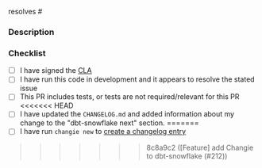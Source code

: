 resolves #

<!---
  Include the number of the issue addressed by this PR above if applicable.
  PRs for code changes without an associated issue *will not be merged*.
  See CONTRIBUTING.md for more information.

  Example:
    resolves #1234
-->

### Description

<!--- Describe the Pull Request here -->

### Checklist

- [ ] I have signed the [CLA](https://docs.getdbt.com/docs/contributor-license-agreements)
- [ ] I have run this code in development and it appears to resolve the stated issue
- [ ] This PR includes tests, or tests are not required/relevant for this PR
<<<<<<< HEAD
- [ ] I have updated the `CHANGELOG.md` and added information about my change to the "dbt-snowflake next" section.
=======
- [ ] I have run `changie new` to [create a changelog entry](https://github.com/dbt-labs/dbt-core/blob/main/CONTRIBUTING.md#Adding-CHANGELOG-Entry)
>>>>>>> 8c8a9c2 ([Feature] add Changie to dbt-snowflake (#212))
